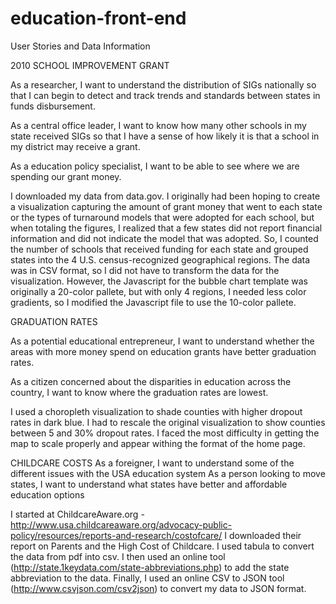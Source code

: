 # education-front-end
User Stories and Data Information

2010 SCHOOL IMPROVEMENT GRANT

As a researcher, I want to understand the distribution of SIGs nationally so that I can begin to detect and track trends and standards between states in funds disbursement.

As a central office leader, I want to know how many other schools in my state received SIGs so that I have a sense of how likely it is that a school in my district may receive a grant. 

As a education policy specialist, I want to be able to see where we are spending our grant money.

I downloaded my data from data.gov. I originally had been hoping to create a visualization capturing the amount of grant money that went to each state or the types of turnaround models that were adopted for each school, but when totaling the figures, I realized that a few states did not report financial information and did not indicate the model that was adopted. So, I counted the number of schools that received funding for each state and grouped states into the 4 U.S. census-recognized geographical regions. The data was in CSV format, so I did not have to transform the data for the visualization. However, the Javascript for the bubble chart template was originally a 20-color pallete, but with only 4 regions, I needed less color gradients, so I modified the Javascript file to use the 10-color pallete. 

GRADUATION RATES
 
As a potential educational entrepreneur, I want to understand whether the areas with more money spend on education grants have better graduation rates.

As a citizen concerned about the disparities in education across the country, I want to know where the graduation rates are lowest.

I used a choropleth visualization to shade counties with higher dropout rates in dark blue.  I had to rescale the original visualization to show counties between 5 and 30% dropout rates.  I faced the most difficulty in getting the map to scale properly and appear withing the format of the home page.

CHILDCARE COSTS
As a foreigner, I want to understand some of the different issues with the USA education system
As a person looking to move states, I want to understand what states have better and affordable education options

I started at ChildcareAware.org - http://www.usa.childcareaware.org/advocacy-public-policy/resources/reports-and-research/costofcare/
I downloaded their report on Parents and the High Cost of Childcare. 
I used tabula to convert the data from pdf into csv. I then used an online tool (http://state.1keydata.com/state-abbreviations.php) to add the state abbreviation to the data. Finally, I used an online CSV to JSON tool (http://www.csvjson.com/csv2json) to convert my data to JSON format.
